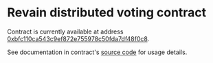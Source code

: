 # Revain distributed voting contract

Contract is currently available at address [0xbfc110ca543c9ef872e755978c50fda7df48f0c8](https://etherscan.io/address/0xbfc110ca543c9ef872e755978c50fda7df48f0c8).

See documentation in contract's [source code](./vote.sol) for usage details.
